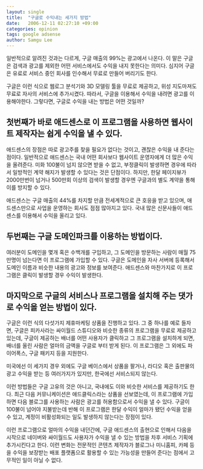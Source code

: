 ```yaml
---
layout: single
title:  "구글로 수익내는 세가지 방법"
date:   2006-12-11 02:27:10 +09:00
categories: opinion
tags: google adsense
author: Samgu Lee
---
```

일반적으로 알려진 것과는 다르게, 구글 매출의 99%는 광고에서 나온다. 이 말은 구글은 검색과 광고를 제외한 어떤 서비스에서도 수익을 내지 못한다는 의미다. 심지어 구글은 유료로 서비스 중인 회사를 인수해서 무료로 만들어 버리기도 한다.

구글은 이런 식으로 웹로그 분석기와 3D 모델링 툴을 무료로 제공하고, 위성 지도마져도 무료로 자사의 서비스에 추가시켰다. 따라서, 구글을 이용해서 수익을 내려면 광고를 이용해야한다. 그렇다면, 구글로 수익을 내는 방법은 어떤 것일까?

## 첫번째가 바로 애드센스로 이 프로그램을 사용하면 웹사이트 제작자는 쉽게 수익을 낼 수 있다.

애드센스의 장점은 따로 광고주를 찾을 필요가 없다는 것이고, 괜찮은 수익을 내 준다는 점이다. 일반적으로 애드센스는 국내 어떤 회사보다 웹사이트 운영자에게 더 많은 수익을 올려준다. 미화 100불이 넘지 않으면 받을 수 없고, 부정클릭이 발생하면 경우에 따라서 일방적인 계약 해지가 발생할 수 있다는 것은 단점이다. 하지만, 한달 페이지뷰가 2000만번이 넘거나 500만회 이상의 검색이 발생할 경우엔 구글과의 별도 계약을 통해 이를 방지할 수 있다.

애드센스는 구글 매출의 44%를 차지할 만큼 전세계적으로 큰 호응을 받고 있으며, 애드센스만으로 사업을 운영하는 회사도 점점 많아지고 있다. 국내 많은 신문사들이 애드센스를 이용해서 수익을 올리고 있다.

## 두번째는 구글 도메인파크를 이용하는 방법이다.

여러분이 도메인을 몇개 혹은 수백개를 구입하고, 그 도메인을 방문하는 사람이 매월 75만명이 넘는다면 이 프로그램에 가입할 수 있다. 구글은 도메인을 자사 서버에 등록해서 도메인 이름과 비슷한 내용의 광고와 정보를 보여준다. 애드센스와 마찬가지로 이 프로그램은 클릭이 발생할 경우 수익이 발생한다.

## 마지막으로 구글의 서비스나 프로그램을 설치해 주는 댓가로 수익을 얻는 방법이 있다.

구글은 이런 식의 다섯가지 제휴마케팅 상품을 진행하고 있다. 그 중 하나를 예로 들자면, 구글은 피카사라는 싸이월드 스튜디오와 비슷한 종류의 프로그램을 무료로 제공하고 있는데, 구글이 제공하는 배너를 어떤 사용자가 클릭하고 그 프로그램을 설치하게 되면, 배너를 올린 사람은 얼마의 금액을 구글로 부터 받게 된다. 이 프로그램은 그 외에도 파이어폭스, 구글 패키지 등을 지원한다.

미국에선 이 세가지 경우 외에도 구글 베이스에서 상품을 팔거나, 라디오 혹은 출판물의 광고 수익을 받는 등 여러가지가 있지만, 한국에선 서비스되지 않는다.

이런 방법들은 구글 고유의 것은 아니고, 국내에도 이와 비슷한 서비스를 제공하기도 한다. 최근 다음 커뮤니케이션은 애드클릭스라는 상품을 선보였는데, 이 프로그램에 가입하면 다음 블로그를 사용하는 사람은 광고를 허용함으로서 수익을 낼 수 있다. 구글이 100불이 넘어야 지불받는데 반해 이 프로그램은 한달 수익이 얼마가 됐던 수익을 얻을 수 있고, 계정이 비활성화되는 일도 발생하지 않는다는 장점이 있다.

이런 프로그램으로 얼마의 수익을 내던간에, 구글 애드센스의 출현으로 인해서 다음을 시작으로 네이버와 싸이월드도 사용자가 수익을 낼 수 있는 방법을 차후 서비스 기획에 추가시킨다고 한다. 이런 변화는 전문적인 콘텐츠 제작자가 블로그나 미니홈피, 카페 등을 수익을 보장받는 배포 플랫폼으로 활용할 수 있는 가능성을 만들어 준다는 점에서 고무적인 일이 아닐 수 없다.
